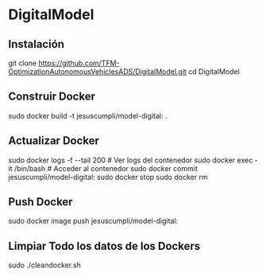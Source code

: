 # DigitalModel

## Instalación

git clone https://github.com/TFM-OptimizationAutonomousVehiclesADS/DigitalModel.git
cd DigitalModel

## Construir Docker
sudo docker build -t jesuscumpli/model-digital:<tag-version> .

## Actualizar Docker
sudo docker logs -f --tail 200 <name-container> # Ver logs del contenedor
sudo docker exec -it <name-container> /bin/bash # Acceder al contenedor
sudo docker commit <name-container> jesuscumpli/model-digital:<tag-version>
sudo docker stop <name-container>
sudo docker rm <name-container>

## Push Docker
sudo docker image push jesuscumpli/model-digital:<tag-version>

## Limpiar Todo los datos de los Dockers
sudo ./cleandocker.sh
